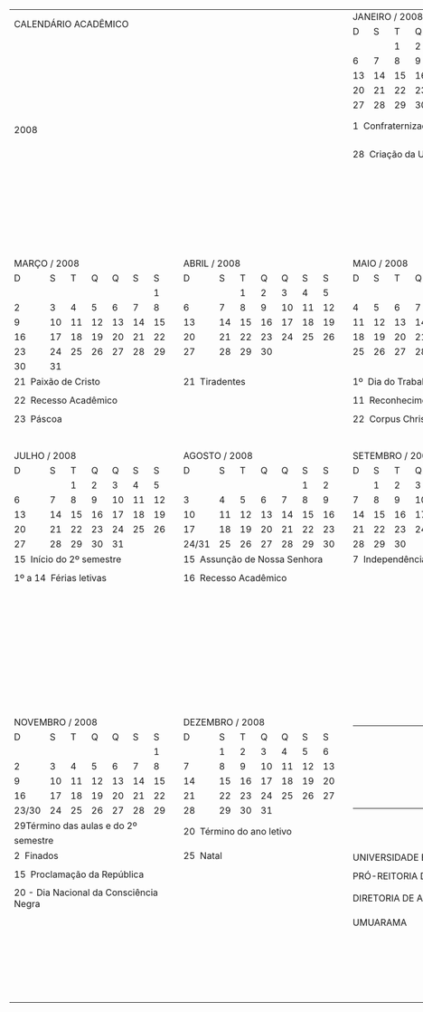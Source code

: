 <body link=blue vlink=purple>

<table x:str border=0 cellpadding=0 cellspacing=0 width=930 style='border-collapse:
 collapse;table-layout:fixed;width:713pt'>
 <col class=xl24 width=30 span=7 style='mso-width-source:userset;mso-width-alt:
 1097;width:23pt'>
 <col width=30 span=24 style='mso-width-source:userset;mso-width-alt:1097;
 width:23pt'>
 <col width=189 span=225 style='mso-width-source:userset;mso-width-alt:6912;
 width:142pt'>
 <tr height=18 style='height:13.5pt'>
  <td colspan=15 rowspan=2 height=36 class=xl52 width=450 style='height:27.0pt;
  width:345pt'>CALENDÁRIO ACADÊMICO</td>
  <td width=30 style='width:23pt'></td>
  <td colspan=7 class=xl26 width=210 style='width:161pt'>JANEIRO / 2008</td>
  <td width=30 style='width:23pt'></td>
  <td colspan=7 class=xl26 width=210 style='width:161pt'>FEVEREIRO / 2008</td>
 </tr>
 <tr height=18 style='height:13.5pt'>
  <td height=18 style='height:13.5pt'></td>
  <td class=xl25>D</td>
  <td class=xl25>S</td>
  <td class=xl25>T</td>
  <td class=xl25>Q</td>
  <td class=xl25>Q</td>
  <td class=xl25>S</td>
  <td class=xl25>S</td>
  <td></td>
  <td class=xl25>D</td>
  <td class=xl25>S</td>
  <td class=xl25>T</td>
  <td class=xl25>Q</td>
  <td class=xl25>Q</td>
  <td class=xl25>S</td>
  <td class=xl25>S</td>
 </tr>
 <tr height=18 style='height:13.5pt'>
  <td colspan=15 rowspan=9 height=158 class=xl53 style='height:118.5pt' x:num>2008</td>
  <td></td>
  <td colspan=2 class=xl26 style='mso-ignore:colspan'></td>
  <td class=xl27 x:num>1</td>
  <td class=xl26 x:num>2</td>
  <td class=xl26 x:num>3</td>
  <td class=xl26 x:num>4</td>
  <td class=xl26 x:num>5</td>
  <td></td>
  <td colspan=2 class=xl26 style='mso-ignore:colspan'></td>
  <td class=xl28></td>
  <td colspan=2 class=xl26 style='mso-ignore:colspan'></td>
  <td class=xl26 x:num>1</td>
  <td class=xl28 x:num>2</td>
 </tr>
 <tr height=18 style='height:13.5pt'>
  <td height=18 style='height:13.5pt'></td>
  <td class=xl27 x:num>6</td>
  <td class=xl29 x:num>7</td>
  <td class=xl29 x:num>8</td>
  <td class=xl36 x:num>9</td>
  <td class=xl29 x:num>10</td>
  <td class=xl29 x:num>11</td>
  <td class=xl29 x:num>12</td>
  <td></td>
  <td class=xl27 x:num>3</td>
  <td class=xl27 x:num>4</td>
  <td class=xl27 x:num>5</td>
  <td class=xl27 x:num>6</td>
  <td class=xl29 x:num>7</td>
  <td class=xl29 x:num>8</td>
  <td class=xl29 x:num>9</td>
 </tr>
 <tr height=18 style='height:13.5pt'>
  <td height=18 style='height:13.5pt'></td>
  <td class=xl27 x:num>13</td>
  <td class=xl26 x:num>14</td>
  <td class=xl26 x:num>15</td>
  <td class=xl26 x:num>16</td>
  <td class=xl26 x:num>17</td>
  <td class=xl26 x:num>18</td>
  <td class=xl26 x:num>19</td>
  <td></td>
  <td class=xl27 x:num>10</td>
  <td class=xl26 x:num>11</td>
  <td class=xl26 x:num>12</td>
  <td class=xl26 x:num>13</td>
  <td class=xl26 x:num>14</td>
  <td class=xl26 x:num>15</td>
  <td class=xl26 x:num>16</td>
 </tr>
 <tr height=18 style='height:13.5pt'>
  <td height=18 style='height:13.5pt'></td>
  <td class=xl27 x:num>20</td>
  <td class=xl29 x:num>21</td>
  <td class=xl29 x:num>22</td>
  <td class=xl29 x:num>23</td>
  <td class=xl29 x:num>24</td>
  <td class=xl29 x:num>25</td>
  <td class=xl29 x:num>26</td>
  <td></td>
  <td class=xl27 x:num>17</td>
  <td class=xl29 x:num>18</td>
  <td class=xl29 x:num>19</td>
  <td class=xl29 x:num>20</td>
  <td class=xl29 x:num>21</td>
  <td class=xl29 x:num>22</td>
  <td class=xl29 x:num>23</td>
 </tr>
 <tr height=18 style='height:13.5pt'>
  <td height=18 style='height:13.5pt'></td>
  <td class=xl27 x:num>27</td>
  <td class=xl27 x:num>28</td>
  <td class=xl26 x:num>29</td>
  <td class=xl26 x:num>30</td>
  <td class=xl26 x:num>31</td>
  <td colspan=2 class=xl26 style='mso-ignore:colspan'></td>
  <td></td>
  <td class=xl27 x:num>24</td>
  <td class=xl28 x:num>25</td>
  <td class=xl26 x:num>26</td>
  <td class=xl26 x:num>27</td>
  <td class=xl26 x:num>28</td>
  <td class=xl26 x:num>29</td>
  <td class=xl26></td>
 </tr>
 <tr height=17 style='height:12.75pt'>
  <td height=17 style='height:12.75pt'></td>
  <td colspan=7 class=xl38>1  Confraternização Universal</td>
  <td class=xl32></td>
  <td colspan=7 class=xl51>14 Início do ano letivo e do 1º semestre</td>
 </tr>
 <tr height=17 style='height:12.75pt'>
  <td height=17 style='height:12.75pt'></td>
  <td colspan=7 class=xl38>28  Criação da UEM</td>
  <td class=xl32></td>
  <td class=xl43 colspan=4 style='mso-ignore:colspan'>18 - Início das aulas</td>
  <td colspan=3 class=xl43 style='mso-ignore:colspan'>&nbsp;</td>
 </tr>
 <tr height=17 style='height:12.75pt'>
  <td height=17 style='height:12.75pt'></td>
  <td colspan=7 class=xl38></td>
  <td class=xl32></td>
  <td class=xl32 colspan=5 style='mso-ignore:colspan'>4 - Recesso acadêmico</td>
  <td colspan=2 class=xl32 style='mso-ignore:colspan'></td>
 </tr>
 <tr height=17 style='height:12.75pt'>
  <td height=17 style='height:12.75pt'></td>
  <td colspan=7 class=xl38></td>
  <td class=xl32></td>
  <td class=xl32 colspan=3 style='mso-ignore:colspan'>5 - Carnaval</td>
  <td colspan=4 class=xl32 style='mso-ignore:colspan'></td>
 </tr>
 <tr height=17 style='height:12.75pt'>
  <td colspan=15 rowspan=2 height=34 class=xl50 style='height:25.5pt'>&nbsp;</td>
  <td></td>
  <td colspan=7 class=xl38></td>
  <td class=xl32></td>
  <td colspan=7 class=xl32>6 - Cinzas - Recesso acadêmico</td>
 </tr>
 <tr height=17 style='height:12.75pt'>
  <td height=17 style='height:12.75pt'></td>
  <td colspan=7 class=xl30></td>
  <td class=xl30></td>
  <td colspan=7 class=xl32></td>
 </tr>
 <tr height=18 style='height:13.5pt'>
  <td colspan=7 height=18 class=xl26 style='height:13.5pt'>MARÇO / 2008</td>
  <td></td>
  <td colspan=7 class=xl26>ABRIL / 2008</td>
  <td></td>
  <td colspan=7 class=xl26>MAIO / 2008</td>
  <td></td>
  <td colspan=7 class=xl26>JUNHO / 2008</td>
 </tr>
 <tr height=18 style='height:13.5pt'>
  <td height=18 class=xl25 style='height:13.5pt'>D</td>
  <td class=xl25>S</td>
  <td class=xl25>T</td>
  <td class=xl25>Q</td>
  <td class=xl25>Q</td>
  <td class=xl25>S</td>
  <td class=xl25>S</td>
  <td></td>
  <td class=xl25>D</td>
  <td class=xl25>S</td>
  <td class=xl25>T</td>
  <td class=xl25>Q</td>
  <td class=xl25>Q</td>
  <td class=xl25>S</td>
  <td class=xl25>S</td>
  <td></td>
  <td class=xl25>D</td>
  <td class=xl25>S</td>
  <td class=xl25>T</td>
  <td class=xl25>Q</td>
  <td class=xl25>Q</td>
  <td class=xl25>S</td>
  <td class=xl25>S</td>
  <td></td>
  <td class=xl25>D</td>
  <td class=xl25>S</td>
  <td class=xl25>T</td>
  <td class=xl25>Q</td>
  <td class=xl25>Q</td>
  <td class=xl25>S</td>
  <td class=xl25>S</td>
 </tr>
 <tr height=18 style='height:13.5pt'>
  <td height=18 colspan=2 class=xl26 style='height:13.5pt;mso-ignore:colspan'></td>
  <td class=xl28></td>
  <td colspan=3 class=xl26 style='mso-ignore:colspan'></td>
  <td class=xl26 x:num>1</td>
  <td></td>
  <td colspan=2 class=xl26 style='mso-ignore:colspan'></td>
  <td class=xl28 x:num>1</td>
  <td class=xl26 x:num>2</td>
  <td class=xl26 x:num>3</td>
  <td class=xl26 x:num>4</td>
  <td class=xl26 x:num>5</td>
  <td></td>
  <td colspan=2 class=xl26 style='mso-ignore:colspan'></td>
  <td class=xl28></td>
  <td class=xl26></td>
  <td class=xl27 x:num>1</td>
  <td class=xl39 x:num>2</td>
  <td class=xl39 x:num>3</td>
  <td></td>
  <td class=xl27 x:num>1</td>
  <td class=xl26 x:num>2</td>
  <td class=xl28 x:num>3</td>
  <td class=xl26 x:num>4</td>
  <td class=xl26 x:num>5</td>
  <td class=xl26 x:num>6</td>
  <td class=xl26 x:num>7</td>
 </tr>
 <tr height=18 style='height:13.5pt'>
  <td height=18 class=xl27 style='height:13.5pt' x:num>2</td>
  <td class=xl29 x:num>3</td>
  <td class=xl29 x:num>4</td>
  <td class=xl31 x:num>5</td>
  <td class=xl29 x:num>6</td>
  <td class=xl29 x:num>7</td>
  <td class=xl29 x:num>8</td>
  <td></td>
  <td class=xl27 x:num>6</td>
  <td class=xl29 x:num>7</td>
  <td class=xl29 x:num>8</td>
  <td class=xl31 x:num>9</td>
  <td class=xl29 x:num>10</td>
  <td class=xl29 x:num>11</td>
  <td class=xl29 x:num>12</td>
  <td></td>
  <td class=xl27 x:num>4</td>
  <td class=xl29 x:num>5</td>
  <td class=xl29 x:num>6</td>
  <td class=xl31 x:num>7</td>
  <td class=xl29 x:num>8</td>
  <td class=xl29 x:num>9</td>
  <td class=xl31 x:num>10</td>
  <td></td>
  <td class=xl27 x:num>8</td>
  <td class=xl29 x:num>9</td>
  <td class=xl29 x:num>10</td>
  <td class=xl31 x:num>11</td>
  <td class=xl29 x:num>12</td>
  <td class=xl29 x:num>13</td>
  <td class=xl29 x:num>14</td>
 </tr>
 <tr height=18 style='height:13.5pt'>
  <td height=18 class=xl27 style='height:13.5pt' x:num>9</td>
  <td class=xl26 x:num>10</td>
  <td class=xl26 x:num>11</td>
  <td class=xl26 x:num>12</td>
  <td class=xl26 x:num>13</td>
  <td class=xl26 x:num>14</td>
  <td class=xl26 x:num>15</td>
  <td></td>
  <td class=xl27 x:num>13</td>
  <td class=xl26 x:num>14</td>
  <td class=xl26 x:num>15</td>
  <td class=xl26 x:num>16</td>
  <td class=xl26 x:num>17</td>
  <td class=xl26 x:num>18</td>
  <td class=xl26 x:num>19</td>
  <td></td>
  <td class=xl27 x:num>11</td>
  <td class=xl28 x:num>12</td>
  <td class=xl28 x:num>13</td>
  <td class=xl26 x:num>14</td>
  <td class=xl26 x:num>15</td>
  <td class=xl26 x:num>16</td>
  <td class=xl26 x:num>17</td>
  <td></td>
  <td class=xl27 x:num>15</td>
  <td class=xl26 x:num>16</td>
  <td class=xl26 x:num>17</td>
  <td class=xl26 x:num>18</td>
  <td class=xl26 x:num>19</td>
  <td class=xl26 x:num>20</td>
  <td class=xl26 x:num>21</td>
 </tr>
 <tr height=18 style='height:13.5pt'>
  <td height=18 class=xl27 style='height:13.5pt' x:num>16</td>
  <td class=xl29 x:num>17</td>
  <td class=xl29 x:num>18</td>
  <td class=xl29 x:num>19</td>
  <td class=xl29 x:num>20</td>
  <td class=xl27 x:num>21</td>
  <td class=xl27 x:num>22</td>
  <td></td>
  <td class=xl27 x:num>20</td>
  <td class=xl27 x:num>21</td>
  <td class=xl29 x:num>22</td>
  <td class=xl29 x:num>23</td>
  <td class=xl29 x:num>24</td>
  <td class=xl29 x:num>25</td>
  <td class=xl29 x:num>26</td>
  <td></td>
  <td class=xl27 x:num>18</td>
  <td class=xl29 x:num>19</td>
  <td class=xl29 x:num>20</td>
  <td class=xl29 x:num>21</td>
  <td class=xl27 x:num>22</td>
  <td class=xl45 x:num>23</td>
  <td class=xl45 x:num>24</td>
  <td></td>
  <td class=xl27 x:num>22</td>
  <td class=xl29 x:num>23</td>
  <td class=xl29 x:num>24</td>
  <td class=xl29 x:num>25</td>
  <td class=xl27 x:num>26</td>
  <td class=xl27 x:num>27</td>
  <td class=xl27 x:num>28</td>
 </tr>
 <tr height=18 style='height:13.5pt'>
  <td height=18 class=xl27 style='height:13.5pt' x:num>23</td>
  <td class=xl28 x:num>24</td>
  <td class=xl26 x:num>25</td>
  <td class=xl26 x:num>26</td>
  <td class=xl26 x:num>27</td>
  <td class=xl26 x:num>28</td>
  <td class=xl26 x:num>29</td>
  <td></td>
  <td class=xl27 x:num>27</td>
  <td class=xl39 x:num>28</td>
  <td class=xl39 x:num>29</td>
  <td class=xl39 x:num>30</td>
  <td colspan=3 class=xl26 style='mso-ignore:colspan'></td>
  <td></td>
  <td class=xl27 x:num>25</td>
  <td class=xl28 x:num>26</td>
  <td class=xl26 x:num>27</td>
  <td class=xl26 x:num>28</td>
  <td class=xl26 x:num>29</td>
  <td class=xl26 x:num>30</td>
  <td class=xl26 x:num>31</td>
  <td></td>
  <td class=xl27 x:num>29</td>
  <td class=xl27 x:num>30</td>
  <td colspan=5 class=xl26 style='mso-ignore:colspan'></td>
 </tr>
 <tr height=18 style='height:13.5pt'>
  <td height=18 class=xl27 style='height:13.5pt' x:num>30</td>
  <td class=xl31 x:num>31</td>
  <td colspan=5 class=xl29 style='mso-ignore:colspan'>&nbsp;</td>
  <td></td>
  <td class=xl40>&nbsp;</td>
  <td class=xl41>&nbsp;</td>
  <td colspan=5 class=xl42 style='mso-ignore:colspan'>&nbsp;</td>
  <td></td>
  <td class=xl40>&nbsp;</td>
  <td class=xl41>&nbsp;</td>
  <td colspan=5 class=xl42 style='mso-ignore:colspan'>&nbsp;</td>
  <td></td>
  <td class=xl40>&nbsp;</td>
  <td class=xl41>&nbsp;</td>
  <td colspan=5 class=xl42 style='mso-ignore:colspan'>&nbsp;</td>
 </tr>
 <tr height=17 style='height:12.75pt'>
  <td colspan=7 height=17 class=xl38 style='height:12.75pt'>21  Paixão de
  Cristo</td>
  <td class=xl33></td>
  <td colspan=7 class=xl38>21  Tiradentes</td>
  <td class=xl33></td>
  <td colspan=7 class=xl38>1º  Dia do Trabalho</td>
  <td class=xl33></td>
  <td colspan=7 class=xl49>28  Término do 1º semestre</td>
 </tr>
 <tr height=17 style='height:12.75pt'>
  <td colspan=7 height=17 class=xl38 style='height:12.75pt'>22  Recesso
  Acadêmico</td>
  <td class=xl33></td>
  <td colspan=7 class=xl38></td>
  <td class=xl33></td>
  <td colspan=7 class=xl38>11  Reconhecimento da UEM</td>
  <td class=xl33></td>
  <td colspan=7 class=xl38>26  Aniversário de Umuarama</td>
 </tr>
 <tr height=17 style='height:12.75pt'>
  <td colspan=7 height=17 class=xl38 style='height:12.75pt'>23  Páscoa</td>
  <td class=xl33></td>
  <td colspan=7 class=xl33></td>
  <td class=xl33></td>
  <td colspan=7 class=xl38>22  Corpus Christi</td>
  <td class=xl33></td>
  <td colspan=7 class=xl38>27 e 28  Recesso Acadêmico</td>
 </tr>
 <tr height=17 style='height:12.75pt'>
  <td colspan=7 height=17 class=xl33 style='height:12.75pt'></td>
  <td class=xl33></td>
  <td colspan=7 class=xl33></td>
  <td class=xl33></td>
  <td colspan=7 class=xl38></td>
  <td class=xl33></td>
  <td colspan=7 class=xl38>30  Férias letivas</td>
 </tr>
 <tr height=18 style='height:13.5pt'>
  <td colspan=7 height=18 class=xl26 style='height:13.5pt'>JULHO / 2008</td>
  <td></td>
  <td colspan=7 class=xl26>AGOSTO / 2008</td>
  <td></td>
  <td colspan=7 class=xl26>SETEMBRO / 2008</td>
  <td></td>
  <td colspan=7 class=xl26>OUTUBRO / 2008</td>
 </tr>
 <tr height=18 style='height:13.5pt'>
  <td height=18 class=xl25 style='height:13.5pt'>D</td>
  <td class=xl25>S</td>
  <td class=xl25>T</td>
  <td class=xl25>Q</td>
  <td class=xl25>Q</td>
  <td class=xl25>S</td>
  <td class=xl25>S</td>
  <td></td>
  <td class=xl25>D</td>
  <td class=xl25>S</td>
  <td class=xl25>T</td>
  <td class=xl25>Q</td>
  <td class=xl25>Q</td>
  <td class=xl25>S</td>
  <td class=xl25>S</td>
  <td></td>
  <td class=xl25>D</td>
  <td class=xl25>S</td>
  <td class=xl25>T</td>
  <td class=xl25>Q</td>
  <td class=xl25>Q</td>
  <td class=xl25>S</td>
  <td class=xl25>S</td>
  <td></td>
  <td class=xl25>D</td>
  <td class=xl25>S</td>
  <td class=xl25>T</td>
  <td class=xl25>Q</td>
  <td class=xl25>Q</td>
  <td class=xl25>S</td>
  <td class=xl25>S</td>
 </tr>
 <tr height=18 style='height:13.5pt'>
  <td height=18 colspan=2 class=xl26 style='height:13.5pt;mso-ignore:colspan'></td>
  <td class=xl27 x:num>1</td>
  <td class=xl27 x:num>2</td>
  <td class=xl27 x:num>3</td>
  <td class=xl27 x:num>4</td>
  <td class=xl27 x:num>5</td>
  <td></td>
  <td colspan=2 class=xl26 style='mso-ignore:colspan'></td>
  <td class=xl28></td>
  <td colspan=2 class=xl26 style='mso-ignore:colspan'></td>
  <td class=xl26 x:num>1</td>
  <td class=xl26 x:num>2</td>
  <td></td>
  <td class=xl26></td>
  <td class=xl26 x:num>1</td>
  <td class=xl28 x:num>2</td>
  <td class=xl26 x:num>3</td>
  <td class=xl26 x:num>4</td>
  <td class=xl26 x:num>5</td>
  <td class=xl28 x:num>6</td>
  <td></td>
  <td class=xl44>&nbsp;</td>
  <td class=xl26></td>
  <td class=xl28></td>
  <td class=xl39 x:num>1</td>
  <td class=xl39 x:num>2</td>
  <td class=xl39 x:num>3</td>
  <td class=xl27 x:num>4</td>
 </tr>
 <tr height=18 style='height:13.5pt'>
  <td height=18 class=xl27 style='height:13.5pt' x:num>6</td>
  <td class=xl27 x:num>7</td>
  <td class=xl27 x:num>8</td>
  <td class=xl27 x:num>9</td>
  <td class=xl27 x:num>10</td>
  <td class=xl27 x:num>11</td>
  <td class=xl27 x:num>12</td>
  <td></td>
  <td class=xl27 x:num>3</td>
  <td class=xl29 x:num>4</td>
  <td class=xl29 x:num>5</td>
  <td class=xl31 x:num>6</td>
  <td class=xl29 x:num>7</td>
  <td class=xl29 x:num>8</td>
  <td class=xl29 x:num>9</td>
  <td></td>
  <td class=xl27 x:num>7</td>
  <td class=xl29 x:num>8</td>
  <td class=xl29 x:num>9</td>
  <td class=xl31 x:num>10</td>
  <td class=xl29 x:num>11</td>
  <td class=xl29 x:num>12</td>
  <td class=xl29 x:num>13</td>
  <td></td>
  <td class=xl27 x:num>5</td>
  <td class=xl29 x:num>6</td>
  <td class=xl29 x:num>7</td>
  <td class=xl31 x:num>8</td>
  <td class=xl29 x:num>9</td>
  <td class=xl29 x:num>10</td>
  <td class=xl29 x:num>11</td>
 </tr>
 <tr height=18 style='height:13.5pt'>
  <td height=18 class=xl27 style='height:13.5pt' x:num>13</td>
  <td class=xl27 x:num>14</td>
  <td class=xl26 x:num>15</td>
  <td class=xl26 x:num>16</td>
  <td class=xl26 x:num>17</td>
  <td class=xl26 x:num>18</td>
  <td class=xl26 x:num>19</td>
  <td></td>
  <td class=xl27 x:num>10</td>
  <td class=xl26 x:num>11</td>
  <td class=xl26 x:num>12</td>
  <td class=xl26 x:num>13</td>
  <td class=xl26 x:num>14</td>
  <td class=xl27 x:num>15</td>
  <td class=xl27 x:num>16</td>
  <td></td>
  <td class=xl27 x:num>14</td>
  <td class=xl26 x:num>15</td>
  <td class=xl28 x:num>16</td>
  <td class=xl26 x:num>17</td>
  <td class=xl26 x:num>18</td>
  <td class=xl26 x:num>19</td>
  <td class=xl26 x:num>20</td>
  <td></td>
  <td class=xl27 x:num>12</td>
  <td class=xl26 x:num>13</td>
  <td class=xl26 x:num>14</td>
  <td class=xl37 x:num>15</td>
  <td class=xl26 x:num>16</td>
  <td class=xl26 x:num>17</td>
  <td class=xl26 x:num>18</td>
 </tr>
 <tr height=18 style='height:13.5pt'>
  <td height=18 class=xl27 style='height:13.5pt' x:num>20</td>
  <td class=xl29 x:num>21</td>
  <td class=xl29 x:num>22</td>
  <td class=xl29 x:num>23</td>
  <td class=xl29 x:num>24</td>
  <td class=xl31 x:num>25</td>
  <td class=xl31 x:num>26</td>
  <td></td>
  <td class=xl27 x:num>17</td>
  <td class=xl29 x:num>18</td>
  <td class=xl29 x:num>19</td>
  <td class=xl29 x:num>20</td>
  <td class=xl29 x:num>21</td>
  <td class=xl29 x:num>22</td>
  <td class=xl29 x:num>23</td>
  <td></td>
  <td class=xl27 x:num>21</td>
  <td class=xl29 x:num>22</td>
  <td class=xl29 x:num>23</td>
  <td class=xl29 x:num>24</td>
  <td class=xl29 x:num>25</td>
  <td class=xl29 x:num>26</td>
  <td class=xl29 x:num>27</td>
  <td></td>
  <td class=xl27 x:num>19</td>
  <td class=xl29 x:num>20</td>
  <td class=xl29 x:num>21</td>
  <td class=xl29 x:num>22</td>
  <td class=xl29 x:num>23</td>
  <td class=xl29 x:num>24</td>
  <td class=xl29 x:num>25</td>
 </tr>
 <tr height=18 style='height:13.5pt'>
  <td height=18 class=xl27 style='height:13.5pt' x:num>27</td>
  <td class=xl28 x:num>28</td>
  <td class=xl26 x:num>29</td>
  <td class=xl26 x:num>30</td>
  <td class=xl26 x:num>31</td>
  <td colspan=2 class=xl26 style='mso-ignore:colspan'></td>
  <td></td>
  <td class=xl27>24/31</td>
  <td class=xl26 x:num>25</td>
  <td class=xl26 x:num>26</td>
  <td class=xl26 x:num>27</td>
  <td class=xl26 x:num>28</td>
  <td class=xl26 x:num>29</td>
  <td class=xl26 x:num>30</td>
  <td></td>
  <td class=xl27 x:num>28</td>
  <td class=xl39 x:num>29</td>
  <td class=xl39 x:num>30</td>
  <td colspan=4 class=xl26 style='mso-ignore:colspan'></td>
  <td></td>
  <td class=xl27 x:num>26</td>
  <td class=xl27 x:num>27</td>
  <td class=xl27 x:num>28</td>
  <td class=xl26 x:num>29</td>
  <td class=xl26 x:num>30</td>
  <td class=xl26 x:num>31</td>
  <td class=xl26></td>
 </tr>
 <tr height=20 style='height:15.0pt'>
  <td colspan=7 height=20 class=xl49 style='height:15.0pt'>15  Início do 2º
  semestre</td>
  <td class=xl34></td>
  <td colspan=7 class=xl38>15  Assunção de Nossa Senhora</td>
  <td class=xl34></td>
  <td colspan=7 class=xl38>7  Independência do Brasil</td>
  <td class=xl34></td>
  <td colspan=7 class=xl38>4  Padroeiro de Umuarama</td>
 </tr>
 <tr height=20 style='height:15.0pt'>
  <td colspan=7 height=20 class=xl38 style='height:15.0pt'>1º a 14  Férias
  letivas</td>
  <td class=xl34></td>
  <td colspan=7 class=xl38>16  Recesso Acadêmico</td>
  <td class=xl34></td>
  <td colspan=7 class=xl38></td>
  <td class=xl34></td>
  <td colspan=7 class=xl38>5 - Eleições (1º turno)</td>
 </tr>
 <tr height=20 style='height:15.0pt'>
  <td colspan=7 height=20 class=xl38 style='height:15.0pt'></td>
  <td class=xl34></td>
  <td colspan=7 class=xl38></td>
  <td class=xl34></td>
  <td colspan=7 class=xl33></td>
  <td class=xl34></td>
  <td colspan=7 class=xl38>12  Nossa Senhora Aparecida</td>
 </tr>
 <tr height=20 style='height:15.0pt'>
  <td colspan=7 height=20 class=xl38 style='height:15.0pt'></td>
  <td class=xl34></td>
  <td colspan=7 class=xl38></td>
  <td class=xl34></td>
  <td colspan=7 class=xl33></td>
  <td class=xl34></td>
  <td colspan=7 class=xl38 x:str="15  Dia dos Professores - ">15  Dia dos
  Professores -<span style='mso-spacerun:yes'> </span></td>
 </tr>
 <tr height=20 style='height:15.0pt'>
  <td colspan=7 height=20 class=xl38 style='height:15.0pt'></td>
  <td class=xl34></td>
  <td colspan=7 class=xl38></td>
  <td class=xl34></td>
  <td colspan=7 class=xl33></td>
  <td class=xl34></td>
  <td colspan=7 class=xl38><span style='mso-spacerun:yes'>       </span>Recesso
  Acadêmico</td>
 </tr>
 <tr height=20 style='height:15.0pt'>
  <td colspan=7 height=20 class=xl38 style='height:15.0pt'></td>
  <td class=xl34></td>
  <td colspan=7 class=xl38></td>
  <td class=xl34></td>
  <td colspan=7 class=xl33></td>
  <td class=xl34></td>
  <td colspan=7 class=xl38>26 - Eleições (2º turno)</td>
 </tr>
 <tr height=20 style='height:15.0pt'>
  <td colspan=7 height=20 class=xl38 style='height:15.0pt'></td>
  <td class=xl34></td>
  <td colspan=7 class=xl38></td>
  <td class=xl34></td>
  <td colspan=7 class=xl33></td>
  <td class=xl34></td>
  <td colspan=7 class=xl38>27 - Recesso Acadêmico</td>
 </tr>
 <tr height=20 style='height:15.0pt'>
  <td colspan=7 height=20 class=xl38 style='height:15.0pt'></td>
  <td class=xl34></td>
  <td colspan=7 class=xl38></td>
  <td class=xl34></td>
  <td colspan=7 class=xl33></td>
  <td class=xl34></td>
  <td colspan=7 class=xl38 x:str="28  Dia do Funcionário Público - ">28  Dia
  do Funcionário Público -<span style='mso-spacerun:yes'> </span></td>
 </tr>
 <tr height=20 style='height:15.0pt'>
  <td height=20 colspan=7 class=xl38 style='height:15.0pt;mso-ignore:colspan'></td>
  <td class=xl34></td>
  <td colspan=7 class=xl38 style='mso-ignore:colspan'></td>
  <td class=xl34></td>
  <td colspan=7 class=xl33 style='mso-ignore:colspan'></td>
  <td class=xl34></td>
  <td colspan=7 class=xl38><span style='mso-spacerun:yes'>       
  </span>Recesso Acadêmico</td>
 </tr>
 <tr height=18 style='height:13.5pt'>
  <td colspan=7 height=18 class=xl26 style='height:13.5pt'>NOVEMBRO / 2008</td>
  <td></td>
  <td colspan=7 class=xl26>DEZEMBRO / 2008</td>
  <td></td>
  <td colspan=15 rowspan=8 height=146 width=450 style='height:109.5pt;
  width:345pt' align=left valign=top><!--[if gte vml 1]><v:shapetype id="_x0000_t75"
   coordsize="21600,21600" o:spt="75" o:preferrelative="t" path="m@4@5l@4@11@9@11@9@5xe"
   filled="f" stroked="f">
   <v:stroke joinstyle="miter"/>
   <v:formulas>
    <v:f eqn="if lineDrawn pixelLineWidth 0"/>
    <v:f eqn="sum @0 1 0"/>
    <v:f eqn="sum 0 0 @1"/>
    <v:f eqn="prod @2 1 2"/>
    <v:f eqn="prod @3 21600 pixelWidth"/>
    <v:f eqn="prod @3 21600 pixelHeight"/>
    <v:f eqn="sum @0 0 1"/>
    <v:f eqn="prod @6 1 2"/>
    <v:f eqn="prod @7 21600 pixelWidth"/>
    <v:f eqn="sum @8 21600 0"/>
    <v:f eqn="prod @7 21600 pixelHeight"/>
    <v:f eqn="sum @10 21600 0"/>
   </v:formulas>
   <v:path o:extrusionok="f" gradientshapeok="t" o:connecttype="rect"/>
   <o:lock v:ext="edit" aspectratio="t"/>
  </v:shapetype><v:shape id="_x0000_s1025" type="#_x0000_t75" style='position:absolute;
   margin-left:120.75pt;margin-top:12.75pt;width:83.25pt;height:85.5pt;
   z-index:1;mso-wrap-style:none;v-text-anchor:middle'>
   <v:fill type="frame"/>
   <v:stroke joinstyle="round"/>
   <v:imagedata src="119cep2007-Calendário%202008-Umuarama_arquivos/image001.png"
    o:title=""/>
   <x:ClientData ObjectType="Pict">
   </x:ClientData>
  </v:shape><![endif]--><![if !vml]><span style='mso-ignore:vglayout;
  position:absolute;z-index:1;margin-left:161px;margin-top:17px;width:111px;
  height:114px'><img width=111 height=114
  src="119cep2007-Calendário%202008-Umuarama_arquivos/image002.gif" v:shapes="_x0000_s1025"></span><![endif]><span
  style='mso-ignore:vglayout2'>
  <table cellpadding=0 cellspacing=0>
   <tr>
    <td colspan=15 rowspan=8 height=146 class=xl48 width=450 style='height:
    109.5pt;width:345pt'></td>
   </tr>
  </table>
  </span></td>
 </tr>
 <tr height=18 style='height:13.5pt'>
  <td height=18 class=xl25 style='height:13.5pt'>D</td>
  <td class=xl25>S</td>
  <td class=xl25>T</td>
  <td class=xl25>Q</td>
  <td class=xl25>Q</td>
  <td class=xl25>S</td>
  <td class=xl25>S</td>
  <td></td>
  <td class=xl25>D</td>
  <td class=xl25>S</td>
  <td class=xl25>T</td>
  <td class=xl25>Q</td>
  <td class=xl25>Q</td>
  <td class=xl25>S</td>
  <td class=xl25>S</td>
  <td></td>
 </tr>
 <tr height=18 style='height:13.5pt'>
  <td height=18 colspan=2 class=xl26 style='height:13.5pt;mso-ignore:colspan'></td>
  <td class=xl28></td>
  <td colspan=3 class=xl26 style='mso-ignore:colspan'></td>
  <td class=xl26 x:num>1</td>
  <td></td>
  <td class=xl26></td>
  <td class=xl26 x:num>1</td>
  <td class=xl28 x:num>2</td>
  <td class=xl26 x:num>3</td>
  <td class=xl26 x:num>4</td>
  <td class=xl26 x:num>5</td>
  <td class=xl26 x:num>6</td>
  <td></td>
 </tr>
 <tr height=18 style='height:13.5pt'>
  <td height=18 class=xl27 style='height:13.5pt' x:num>2</td>
  <td class=xl29 x:num>3</td>
  <td class=xl29 x:num>4</td>
  <td class=xl31 x:num>5</td>
  <td class=xl29 x:num>6</td>
  <td class=xl29 x:num>7</td>
  <td class=xl29 x:num>8</td>
  <td></td>
  <td class=xl27 x:num>7</td>
  <td class=xl29 x:num>8</td>
  <td class=xl29 x:num>9</td>
  <td class=xl31 x:num>10</td>
  <td class=xl29 x:num>11</td>
  <td class=xl29 x:num>12</td>
  <td class=xl29 x:num>13</td>
  <td></td>
 </tr>
 <tr height=18 style='height:13.5pt'>
  <td height=18 class=xl27 style='height:13.5pt' x:num>9</td>
  <td class=xl26 x:num>10</td>
  <td class=xl26 x:num>11</td>
  <td class=xl26 x:num>12</td>
  <td class=xl26 x:num>13</td>
  <td class=xl26 x:num>14</td>
  <td class=xl27 x:num>15</td>
  <td></td>
  <td class=xl27 x:num>14</td>
  <td class=xl26 x:num>15</td>
  <td class=xl26 x:num>16</td>
  <td class=xl26 x:num>17</td>
  <td class=xl26 x:num>18</td>
  <td class=xl26 x:num>19</td>
  <td class=xl26 x:num>20</td>
  <td></td>
 </tr>
 <tr height=18 style='height:13.5pt'>
  <td height=18 class=xl27 style='height:13.5pt' x:num>16</td>
  <td class=xl29 x:num>17</td>
  <td class=xl29 x:num>18</td>
  <td class=xl29 x:num>19</td>
  <td class=xl29 x:num>20</td>
  <td class=xl29 x:num>21</td>
  <td class=xl29 x:num>22</td>
  <td></td>
  <td class=xl27 x:num>21</td>
  <td class=xl29 x:num>22</td>
  <td class=xl29 x:num>23</td>
  <td class=xl29 x:num>24</td>
  <td class=xl27 x:num>25</td>
  <td class=xl29 x:num>26</td>
  <td class=xl29 x:num>27</td>
  <td></td>
 </tr>
 <tr height=18 style='height:13.5pt'>
  <td height=18 class=xl27 style='height:13.5pt'>23/30</td>
  <td class=xl28 x:num>24</td>
  <td class=xl26 x:num>25</td>
  <td class=xl26 x:num>26</td>
  <td class=xl26 x:num>27</td>
  <td class=xl26 x:num>28</td>
  <td class=xl26 x:num>29</td>
  <td></td>
  <td class=xl27 x:num>28</td>
  <td class=xl26 x:num>29</td>
  <td class=xl26 x:num>30</td>
  <td class=xl26 x:num>31</td>
  <td colspan=3 class=xl26 style='mso-ignore:colspan'></td>
  <td></td>
 </tr>
 <tr height=20 style='height:15.0pt'>
  <td colspan=7 height=20 class=xl49 style='height:15.0pt'>29Término das aulas
  e do 2º semestre</td>
  <td class=xl34></td>
  <td colspan=7 class=xl49>20  Término do ano letivo</td>
  <td></td>
 </tr>
 <tr height=20 style='height:15.0pt'>
  <td colspan=7 height=20 class=xl38 style='height:15.0pt'>2  Finados</td>
  <td class=xl34></td>
  <td colspan=7 class=xl38>25  Natal</td>
  <td></td>
  <td colspan=15 class=xl46>UNIVERSIDADE ESTADUAL DE MARINGÁ</td>
 </tr>
 <tr height=20 style='height:15.0pt'>
  <td colspan=7 height=20 class=xl38 style='height:15.0pt'>15  Proclamação da
  República</td>
  <td class=xl34></td>
  <td colspan=7 class=xl38></td>
  <td></td>
  <td colspan=15 class=xl46>PRÓ-REITORIA DE ENSINO</td>
 </tr>
 <tr height=20 style='height:15.0pt'>
  <td colspan=7 height=20 class=xl38 style='height:15.0pt'>20 - Dia Nacional da
  Consciência Negra</td>
  <td class=xl34></td>
  <td colspan=7 class=xl38></td>
  <td></td>
  <td colspan=15 class=xl46>DIRETORIA DE ASSUNTOS ACADÊMICOS</td>
 </tr>
 <tr height=20 style='height:15.0pt'>
  <td colspan=7 height=20 class=xl38 style='height:15.0pt'></td>
  <td class=xl34></td>
  <td colspan=7 class=xl38></td>
  <td></td>
  <td colspan=15 rowspan=2 class=xl47>UMUARAMA</td>
 </tr>
 <tr height=20 style='height:15.0pt'>
  <td colspan=7 height=20 class=xl38 style='height:15.0pt'></td>
  <td class=xl34></td>
  <td colspan=7 class=xl38></td>
  <td></td>
 </tr>
 <tr height=20 style='height:15.0pt'>
  <td colspan=7 height=20 class=xl33 style='height:15.0pt'></td>
  <td class=xl34></td>
  <td colspan=7 class=xl38></td>
  <td colspan=16 style='mso-ignore:colspan'></td>
 </tr>
 <tr height=20 style='height:15.0pt'>
  <td colspan=7 height=20 class=xl33 style='height:15.0pt'></td>
  <td class=xl34></td>
  <td colspan=7 class=xl38></td>
  <td colspan=16 style='mso-ignore:colspan'></td>
 </tr>
 <tr height=20 style='height:15.0pt'>
  <td colspan=7 height=20 class=xl33 style='height:15.0pt'></td>
  <td class=xl35></td>
  <td colspan=7 class=xl38></td>
  <td colspan=16 style='mso-ignore:colspan'></td>
 </tr>
 <tr height=20 style='height:15.0pt'>
  <td colspan=7 height=20 class=xl33 style='height:15.0pt'></td>
  <td class=xl35></td>
  <td colspan=7 class=xl38></td>
  <td colspan=16 style='mso-ignore:colspan'></td>
 </tr>
 <tr height=20 style='height:15.0pt'>
  <td colspan=7 height=20 class=xl33 style='height:15.0pt'></td>
  <td class=xl35></td>
  <td colspan=7 class=xl38></td>
  <td colspan=16 style='mso-ignore:colspan'></td>
 </tr>
 <tr height=20 style='height:15.0pt'>
  <td colspan=7 height=20 class=xl33 style='height:15.0pt'></td>
  <td class=xl35></td>
  <td colspan=7 class=xl38></td>
  <td colspan=16 style='mso-ignore:colspan'></td>
 </tr>
 <![if supportMisalignedColumns]>
 <tr height=0 style='display:none'>
  <td width=30 style='width:23pt'></td>
  <td width=30 style='width:23pt'></td>
  <td width=30 style='width:23pt'></td>
  <td width=30 style='width:23pt'></td>
  <td width=30 style='width:23pt'></td>
  <td width=30 style='width:23pt'></td>
  <td width=30 style='width:23pt'></td>
  <td width=30 style='width:23pt'></td>
  <td width=30 style='width:23pt'></td>
  <td width=30 style='width:23pt'></td>
  <td width=30 style='width:23pt'></td>
  <td width=30 style='width:23pt'></td>
  <td width=30 style='width:23pt'></td>
  <td width=30 style='width:23pt'></td>
  <td width=30 style='width:23pt'></td>
  <td width=30 style='width:23pt'></td>
  <td width=30 style='width:23pt'></td>
  <td width=30 style='width:23pt'></td>
  <td width=30 style='width:23pt'></td>
  <td width=30 style='width:23pt'></td>
  <td width=30 style='width:23pt'></td>
  <td width=30 style='width:23pt'></td>
  <td width=30 style='width:23pt'></td>
  <td width=30 style='width:23pt'></td>
  <td width=30 style='width:23pt'></td>
  <td width=30 style='width:23pt'></td>
  <td width=30 style='width:23pt'></td>
  <td width=30 style='width:23pt'></td>
  <td width=30 style='width:23pt'></td>
  <td width=30 style='width:23pt'></td>
  <td width=30 style='width:23pt'></td>
 </tr>
 <![endif]>
</table>

</body>

